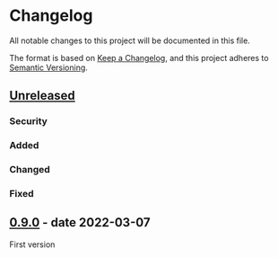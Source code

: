 # Changelog
All notable changes to this project will be documented in this file.

The format is based on [Keep a Changelog](https://keepachangelog.com/en/1.0.0/),
and this project adheres to [Semantic Versioning](https://semver.org/spec/v2.0.0.html).

## [Unreleased]

### Security

### Added

### Changed

### Fixed

## [0.9.0] - date 2022-03-07
First version

[Unreleased]: https://github.com/kit-data-manager/monitoring4nep/compare/v0.1.0...HEAD
[0.9.0]: https://github.com/kit-data-manager/monitoring4nep/releases/tag/v0.9.0

